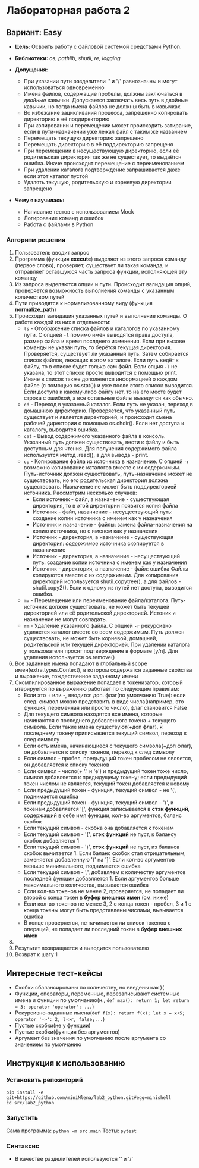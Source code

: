 # Лабораторная работа 2
## Вариант: Easy

* **Цель:** Освоить работу с файловой системой средствами Python.
* **Библиотеки:** *os*, *pathlib*, *shutil*, *re*, *logging*
* **Допущения:**
  - При указании пути разделители '\' и '/' равнозначны и могут использоваться одновременно
  - Имена файлов, содержащие пробелы, должны заключаться в *двойные* кавычки. Допускается заключать весь путь в двойные кавычки, но тогда имена файлов не должны быть в кавычках
  - Во избежание зацикливания процесса, запрещенно копировать директорию в её поддиректорию
  - При копировании и перемещении может происходить затирание, если в пути-назначении уже лежал файл с таким же названием
  - Перемещать текущую директорию запрещено
  - Перемещать директорию в её поддиректорию запрещено
  - При перемещении в несуществующую директорию, если её родительская директория так же не существует, то выдаётся ошибка. Иначе происходит перемещение с переименованием
  - При удалении каталога подтверждение запрашивается даже если этот каталог пустой
  - Удалять текущую, родительскую и корневую директории запрещено

* **Чему я научилась:**
    - Написание тестов с использованием Mock
    - Логирование команд и ошибок
    - Работа с файлами в Python

### Алгоритм решения
  1. Пользователь вводит запрос
  2. Программа (функция **execute**) выделяет из этого запроса команду (первое слово), проверяет, существует ли такая команда, и отправляет оставшуюся часть запроса функции, исполняющей эту команду
  3. Из запроса выделяются опции и пути. Происходит валидация опций, проверяется возможность выполнения команды с указанным количеством путей
  4. Пути приводятся к нормализованному виду (функция **normalize_path**)
  5. Происходит валидация указанных путей и выполнение команды. О работе каждой из них в отдельности:
     - ```ls``` -  Отображение списка файлов и каталогов по указанному пути. С опцией ```-l``` помимо имён выводятся права доступа, размер файла и время послднего изменения. Если при вызове команды не указан путь, то берётся текущая директория. Проверяется, существует ли указанный путь. Затем собирается список файлов, лежащих в этом каталоге. Если путь ведёт к файлу, то в списке будет только сам файл. Если опция ```-l``` не указана, то этот список просто выводится с помощью print. Иначе в список также дополняется информацией о каждом файле (с помощью os.stat()) и уже после этого список выводится. Если доступа к какому-либо файлу нет, то на его месте будет строка с ошибкой, а все остальные файлы выведутся как обычно.
     - ```cd``` - Переход в указанный каталог. Если путь не указан, переход в домашнюю директорию. Проверяется, что указанный путь существует и является директорией, и происходит смена рабочей директории с помощью os.chdir(). Если нет доступа к каталогу, выводится ошибка.
     - ```cat``` - Вывод содержимого указанного файла в консоль. Указанный путь должен существовать, вести к файлу и быть доступным для чтения. Для получения содержимого файла используется метод .read(), а для вывода - print.
     - ```cp``` - Копирование файла из источника в назначение. С опцией ```-r``` возможно копирование каталогов вместе с их содержимым. Путь-источник должен существовать, путь-назначение может не существовать, но его родительская директория должна существовать. Назначение не может быть поддиректорией источника. Рассмотрим несколько случаев:
        - Если источник - файл, а назначение - существующая директория, то в этой директории появится копия файла
        - Источник - файл, назанчение - несуществующий путь: создание копии источника с именем как у назначения
        - Источник и назначение - файлы: замена файла-назначения на копию источника, но с именем как у назначения
        - Источник - директория, а назначение - существующая директория: *содержимое* источника скопируется в назаначение
        - Источник - директория, а назначение - несуществующий путь: создание копии источника с именем как у назначения
        - Источник - директория, а назначение - файл: ошибка
     Файлы копируются вместе с их содержимым. Для копирования директорий используется shutil.copytree(), а для файлов - shutil.copy2(). Если к одному из путей нет доступа, выводится ошибка.
     - ```mv``` - Перемещение или переименование файла/каталога. Путь-источник должен существовать, не может быть текущей директорией или её родительской директорией. Истоник и назначение не могут совпадать.
     - ```rm``` - Удаление указанного файла. С опцией ```-r``` рекурсивно удаляется каталог вместе со всем содержимым. Путь должен существовать, не может быть корневой, домашней, родительской или текущей директорией. При удалении каталога у пользователя просят подтверждение в формате [y/n]. Для удаления используется os.remove()
  6. Все заданные имена попадают в глобальный scope имен(extra.types.Context), в котором содержатся заданные свойства и выражение, тождественное заданному имени
  7. Скомпилированное выражение попадает в токенизатор, который итерируется по выражению работает по следующим правилам:
        - Если это + или -, вводится доп. флаг(по умолчанию True): если след. символ можно представить в виде числа(например, это функция, переменная или просто число), флаг становится False
        - Для текущего символа находятся все имена, которые начинаются с последнего добавленного токена + текущего символа. Если такие имена существуют(+доп флаг), к последнему токену приписывается текущий символ, переход к след символу
        - Если есть имена, начинающиеся с текущего символа(+доп флаг), он добавляется к списку токенов, переход к след символу
        - Если символ - пробел, предыдущий токен пробелом не является, он добавляется к списку токенов
        - Если символ - число(+ '.' и 'е') и предыдущий токен тоже число, символ добавляется к предыдущему токену; если предыдущий токен числом не является, текущий токен добавляется к новому
        - Если предыдущий токен - функция, текущий символ - не '(', поднимается ошибка
        - Если предыдущий токен - функция, текущий символ - '(', к токенам добавляется '[', функция записывается в **стэк функций**, содержащий в себе имя функции, кол-во аргументов, баланс скобок
        - Если текущий символ - скобка она добавляется к токенам
        - Если текущий символ - '(', **стэк функций** не пуст, к балансу скобок добавляется 1
        - Если текущий символ - ')', **стэк функций** не пуст, из баланса скобок вычитается 1. Если баланс скобок стал отрицательным, заменяется добавленную ')' на ']'. Если кол-во аргументов меньше минимального, поднимается ошибка
        - Если текущий символ - ',', добавляем к количеству аргументов последней функции добавляется 1. Если аргументов больше максимального количества, вызывается ошибка
        - Если кол-во токенов не менее 2, проверяется, не попадает ли второй с конца токен в **буфер внешних имен** (см. ниже)
        - Если кол-во токенов не менее 3, 2 с конца токен - пробел, 3 и 1 с конца токены могут быть представлены числами, вызывается ошибка
        - В конце проверяется, не начинается ли список токенов с операций, не попадает ли последний токен в **буфер внешних имен**
  8. 
  9. Результат возвращается и выводится пользователю
  10. Возврат к шагу 1

## Интересные тест-кейсы
 - Скобки сбалансированы по количеству, но введены как )(
 - Функции, операторы, переменные, перезаписывают системные имена и функции по умолчанию(н., ```def max(): return 1; let return = 3; operator 'operator': ...```)
 - Рекурсивно-заданные имена(```def f(x): return f(x); let x = x+5; operator '->': 2, l->r, false;...```)
 - Пустые скобки(не у функции)
 - Пустые скобки(фукнция без аргументов)
 - Аргумент без значения по умолчанию после аргумента со значением по умолчанию

## Инструкция к использованию

### Установить репозиторий
```pip install -e git+https://github.com/miniMlena/lab2_python.git#egg=minishell``` \
```cd src/lab2_python```

### Запустить
Сама программа:
```python -m src.main```
Тесты:
```pytest```

### Синтаксис
* В качестве разделителей используются '\' и '/'
